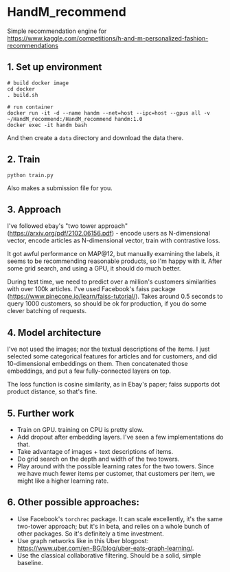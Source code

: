 # HandM_recommend
Simple recommendation engine for https://www.kaggle.com/competitions/h-and-m-personalized-fashion-recommendations


## 1. Set up environment

```
# build docker image
cd docker
. build.sh

# run container
docker run -it -d --name handm --net=host --ipc=host --gpus all -v ~/HandM_recommend:/HandM_recommend handm:1.0
docker exec -it handm bash
```
And then create a `data` directory and download the data there. 

## 2. Train

```
python train.py
```
Also makes a submission file for you. 

## 3. Approach

I've followed ebay's "two tower approach" (https://arxiv.org/pdf/2102.06156.pdf) - encode users as N-dimensional vector, encode articles as N-dimensional vector, train with contrastive loss.

It got awful performance on MAP@12, but manually examining the labels, it seems to be recommending reasonable products, so I'm happy with it. After some grid search, and using a GPU, it should do much better. 

During test time, we need to predict over a million's customers similarities with over 100k articles. I've used Facebook's faiss package (https://www.pinecone.io/learn/faiss-tutorial/). Takes around 0.5 seconds to query 1000 customers, so should be ok for production, if you do some clever batching of requests. 

## 4. Model architecture

I've not used the images; nor the textual descriptions of the items. I just selected some categorical features for articles and for customers, and did 10-dimensional embeddings on them. Then concatenated those embeddings, and put a few fully-connected layers on top. 

The loss function is cosine similarity, as in Ebay's paper; faiss supports dot product distance, so that's fine. 

## 5. Further work

* Train on GPU. training on CPU is pretty slow. 
* Add dropout after embedding layers. I've seen a few implementations do that.
* Take advantage of images + text descriptions of items. 
* Do grid search on the depth and width of the two towers. 
* Play around with the possible learning rates for the two towers. Since we have much fewer items per customer, that customers per item, we might like a higher learning rate.

## 6. Other possible approaches:

* Use Facebook's `torchrec` package. It can scale excellently, it's the same two-tower approach; but it's in beta, and relies on a whole bunch of other packages. So it's definitely a time investment.
* Use graph networks like in this Uber blogpost: https://www.uber.com/en-BG/blog/uber-eats-graph-learning/. 
* Use the classical collaborative filtering. Should be a solid, simple baseline. 